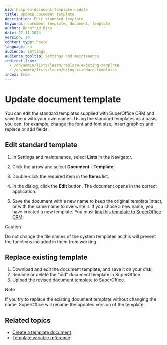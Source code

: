 ```yaml
---
uid: help-en-document-template-update
title: Update document template
description: Edit standard template
keywords: document template, document, template
author: Bergfrid Dias
date: 07.11.2024
version: 10
content_type: howto
language: en
audience: settings
audience_tooltip: Settings and maintenance
redirect_from:
  - /en/admin/lists/learn/replace-existing-template
  - /en/admin/lists/learn/using-standard-templates
index: true
---
```


# Update document template

You can edit the standard templates supplied with SuperOffice CRM and save them with your own names. Using the standard templates as a basis, you can, for example, change the font and font size, insert graphics and replace or add fields.

## Edit standard template

1. In Settings and maintenance, select **Lists** in the Navigator.

2. Click the arrow and select **Document - Template**.

3. Double-click the required item in the **Items** list.

4. In the dialog, click the **Edit** button. The document opens in the correct application.

5. Save the document with a new name to keep the original template intact, or with the same name to overwrite it.
    If you chose a new name, you have created a new template. You must [link this template to SuperOffice CRM][1].

> [!CAUTION]
> Do not change the file names of the system templates as this will prevent the functions included in them from working.

## Replace existing template

1. Download and edit the document template, and save it on your disk.
2. Rename or delete the "old" document template in SuperOffice.
3. Upload the revised document template to SuperOffice.

> [!NOTE]
> If you try to replace the existing document template without changing the name, SuperOffice will rename the updated version of the template.

## Related topics

* [Create a template document][2]
* [Template variable reference][3]

<!-- Referenced links -->
[1]: link-template.md
[2]: ../learn/create.md
[3]: ../../../document/templates/variables/index.md

<!-- Referenced images -->
